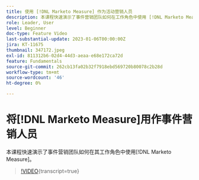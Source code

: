 ```yaml
---
title: 使用 [!DNL Marketo Measure] 作为活动营销人员
description: 本课程快速演示了事件营销团队如何在工作角色中使用 [!DNL Marketo Measure] 。
role: Leader, User
level: Beginner
doc-type: Feature Video
last-substantial-update: 2023-01-06T00:00:00Z
jira: KT-11675
thumbnail: 347172.jpeg
exl-id: 811312b6-02d4-44d3-aeaa-e68e172ca72d
feature: Fundamentals
source-git-commit: 262cb13fa02b32f7918ebd569720b80078c2b28d
workflow-type: tm+mt
source-wordcount: '46'
ht-degree: 0%

---
```


# 将[!DNL Marketo Measure]用作事件营销人员

本课程快速演示了事件营销团队如何在其工作角色中使用[!DNL Marketo Measure]。

>[!VIDEO](https://video.tv.adobe.com/v/347172/?learn=on){transcript=true}

